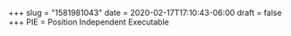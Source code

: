 +++
slug = "1581981043"
date = 2020-02-17T17:10:43-06:00
draft = false
+++
PIE = Position Independent Executable